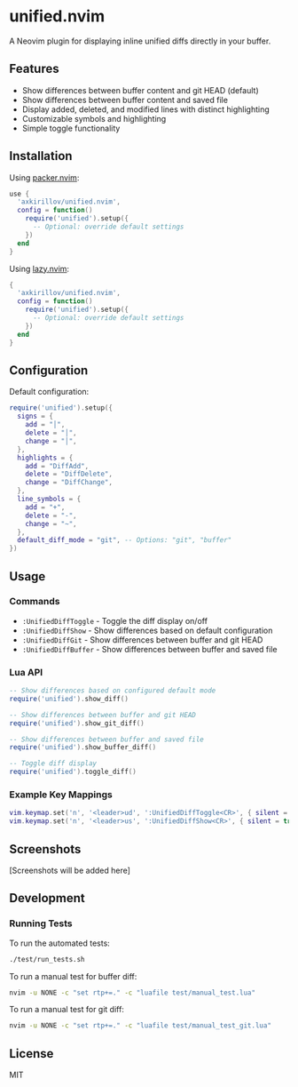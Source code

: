 # unified.nvim

A Neovim plugin for displaying inline unified diffs directly in your buffer.

## Features

- Show differences between buffer content and git HEAD (default)
- Show differences between buffer content and saved file
- Display added, deleted, and modified lines with distinct highlighting
- Customizable symbols and highlighting
- Simple toggle functionality

## Installation

Using [packer.nvim](https://github.com/wbthomason/packer.nvim):

```lua
use {
  'axkirillov/unified.nvim',
  config = function()
    require('unified').setup({
      -- Optional: override default settings
    })
  end
}
```

Using [lazy.nvim](https://github.com/folke/lazy.nvim):

```lua
{
  'axkirillov/unified.nvim',
  config = function()
    require('unified').setup({
      -- Optional: override default settings
    })
  end
}
```

## Configuration

Default configuration:

```lua
require('unified').setup({
  signs = {
    add = "│",
    delete = "│",
    change = "│",
  },
  highlights = {
    add = "DiffAdd",
    delete = "DiffDelete",
    change = "DiffChange",
  },
  line_symbols = {
    add = "+",
    delete = "-",
    change = "~",
  },
  default_diff_mode = "git", -- Options: "git", "buffer"
})
```

## Usage

### Commands

- `:UnifiedDiffToggle` - Toggle the diff display on/off
- `:UnifiedDiffShow` - Show differences based on default configuration
- `:UnifiedDiffGit` - Show differences between buffer and git HEAD
- `:UnifiedDiffBuffer` - Show differences between buffer and saved file

### Lua API

```lua
-- Show differences based on configured default mode
require('unified').show_diff()

-- Show differences between buffer and git HEAD
require('unified').show_git_diff()

-- Show differences between buffer and saved file
require('unified').show_buffer_diff()

-- Toggle diff display
require('unified').toggle_diff()
```

### Example Key Mappings

```lua
vim.keymap.set('n', '<leader>ud', ':UnifiedDiffToggle<CR>', { silent = true })
vim.keymap.set('n', '<leader>us', ':UnifiedDiffShow<CR>', { silent = true })
```

## Screenshots

[Screenshots will be added here]

## Development

### Running Tests

To run the automated tests:

```bash
./test/run_tests.sh
```

To run a manual test for buffer diff:

```bash
nvim -u NONE -c "set rtp+=." -c "luafile test/manual_test.lua"
```

To run a manual test for git diff:

```bash
nvim -u NONE -c "set rtp+=." -c "luafile test/manual_test_git.lua"
```

## License

MIT
